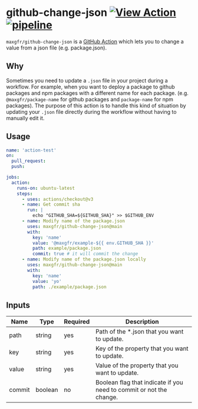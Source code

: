 # github-change-json [![View Action](https://img.shields.io/badge/view-github%20action-yellow.svg)](https://github.com/marketplace/actions/github-change-json) [![pipeline](https://img.shields.io/github/workflow/status/maxgfr/github-change-json/build-test)](https://github.com/maxgfr/github-change-json/actions/workflows/test-build.yaml)

`maxgfr/github-change-json` is a [GitHub Action](https://github.com/features/actions) which lets you to change a value from a json file (e.g. package.json).

## Why

Sometimes you need to update a `.json` file in your project during a workflow. For example, when you want to deploy a package to github packages and npm packages with a different name for each package. (e.g. `@maxgfr/package-name` for github packages and `package-name` for npm packages). The purpose of this action is to handle this kind of situation by updating your `.json` file directly during the workflow without having to manually edit it.

## Usage

```yaml
name: 'action-test'
on:
  pull_request:
  push:

jobs:
  action:
    runs-on: ubuntu-latest
    steps:
      - uses: actions/checkout@v3
      - name: Get commit sha
        run: |
          echo "GITHUB_SHA=${GITHUB_SHA}" >> $GITHUB_ENV
      - name: Modify name of the package.json
        uses: maxgfr/github-change-json@main
        with:
          key: 'name'
          value: '@maxgfr/example-${{ env.GITHUB_SHA }}'
          path: example/package.json
          commit: true # it will commit the change
      - name: Modify name of the package.json locally
        uses: maxgfr/github-change-json@main
        with:
          key: 'name'
          value: 'yo'
          path: ./example/package.json
```

## Inputs

**Name**|**Type**|**Required**|**Description**
-----|-----|-----|-----
path|string|yes|Path of the *.json that you want to update.
key|string|yes|Key of the property that you want to update.
value|string|yes|Value of the property that you want to update.
commit|boolean|no|Boolean flag that indicate if you need to commit or not the change.
